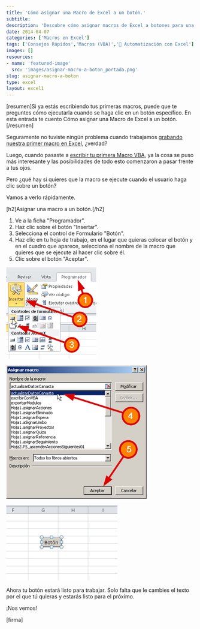 ```yaml
---
title: 'Cómo asignar una Macro de Excel a un botón.'
subtitle: 
description: 'Descubre cómo asignar macros de Excel a botones para una mayor eficiencia en tus tareas. Aprende a hacerlo de forma directa y efectiva.'
date: 2014-04-07
categories: ['Macros en Excel']
tags: ['Consejos Rápidos','Macros (VBA)','🤖 Automatización con Excel']
images: []
resources: 
- name: 'featured-image'
  src: 'images/asignar-macro-a-boton_portada.png'
slug: asignar-macro-a-boton
type: excel
layout: excel1
---
```


\[resumen\]Si ya estás escribiendo tus primeras macros, puede que te preguntes cómo ejecutarla cuando se haga clic en un botón específico. En esta entrada te cuento Cómo asignar una Macro de Excel a un botón.\[/resumen\]

Seguramente no tuviste ningún problema cuando trabajamos [grabando nuestra primer macro en Excel](http://raymundoycaza.com/como-grabar-macros/ "Cómo grabar Macros en Excel"), ¿verdad?

Luego, cuando pasaste a [escribir tu primera Macro VBA](http://raymundoycaza.com/escribe-tu-primera-macro-en-excel/ "Escribe tu primera Macro en Excel"), ya la cosa se puso más interesante y las posibilidades de todo esto comenzaron a pasar frente a tus ojos.

Pero ¿qué hay si quieres que la macro se ejecute cuando el usuario haga clic sobre un botón?

Vamos a verlo rápidamente.

\[h2\]Asignar una macro a un botón.\[/h2\]

1. Ve a la ficha "Programador".
2. Haz clic sobre el botón "Insertar".
3. Selecciona el control de Formulario "Botón".
4. Haz clic en tu hoja de trabajo, en el lugar que quieras colocar el botón y en el cuadro que aparece, selecciona el nombre de la macro que quieres que se ejecute al hacer clic sobre él.
5. Clic sobre el botón "Aceptar".

![Como asignar una Macro de Excel, a un botón](images/20140406-Como-asignar-una-Macro-de-Excel-a-un-boton000282.png)

![Como asignar una Macro de Excel, a un botón](images/20140406-Como-asignar-una-Macro-de-Excel-a-un-boton-000284.png)

![Cómo asignar una Macro de Excel a un botón](images/20140406-Como-asignar-una-Macro-de-Excel-a-un-boton-000285.png)

Ahora tu botón estará listo para trabajar. Solo falta que le cambies el texto por el que tú quieras y estarás listo para el próximo.

¡Nos vemos!

\[firma\]
